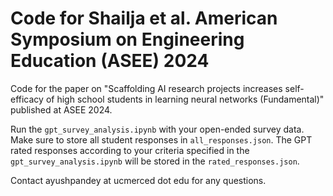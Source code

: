 # Code for Shailja et al. American Symposium on Engineering Education (ASEE) 2024
Code for the paper on "Scaffolding AI research projects increases self-efficacy of high school students in learning neural networks (Fundamental)" published at ASEE 2024.

Run the `gpt_survey_analysis.ipynb` with your open-ended survey data. Make sure to store all student responses in `all_responses.json`. The GPT rated responses according to your criteria specified in the `gpt_survey_analysis.ipynb` will be stored in the `rated_responses.json`.

Contact ayushpandey at ucmerced dot edu for any questions.
